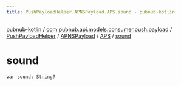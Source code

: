 ```yaml
---
title: PushPayloadHelper.APNSPayload.APS.sound - pubnub-kotlin
---
```


[pubnub-kotlin](../../../../index.html) / [com.pubnub.api.models.consumer.push.payload](../../../index.html) / [PushPayloadHelper](../../index.html) / [APNSPayload](../index.html) / [APS](index.html) / [sound](./sound.html)

# sound

`var sound: `[`String`](https://kotlinlang.org/api/latest/jvm/stdlib/kotlin/-string/index.html)`?`